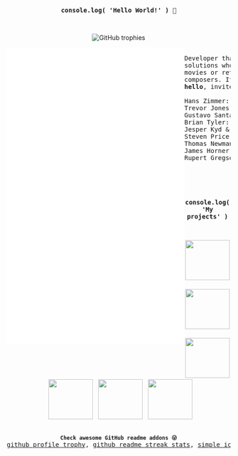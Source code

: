 <!--
- 🔭 I’m currently working on ...
- 🌱 I’m currently learning ...
- 👯 I’m looking to collaborate on ...
- 🤔 I’m looking for help with ...
- 💬 Ask me about ...
- ⚡ Fun fact: ...
- 🤔 I’m looking for help with ...
- 👯 I’m looking to collaborate on ...
-->

<code>
  <h3 align="center">console.log( 'Hello World!' ) 👋</h3>
</code>

<p align="center">
  <img src="https://github-profile-trophy.vercel.app/?username=trolit" height="100px" alt="GitHub trophies"/>
</p>

<img align="left" src="https://github.com/trolit/trolit/blob/master/github-metrics.svg" width="400px" alt="GitHub metrics"/> 

<pre align="right">
<div align="center">
Developer that likes to invent, make and cooperate on
solutions who sometimes does some kickboxing, watches 
movies or returns to great soundtracks from awesome 
composers. If you need any help or want to say 
<strong>hello</strong>, invite me on Discord:)

Hans Zimmer: <a href="https://youtu.be/sKFLpfv4hSY?list=PLCrKXyV2OjXiChtGSzLIQ4RHKvlzEdjnC">King Arthur</a>, <a href="https://youtu.be/f2omHyq6Lrg?list=PLCrKXyV2OjXiChtGSzLIQ4RHKvlzEdjnC">Last Samurai</a>
Trevor Jones: <a href="https://youtu.be/ygNuRpwZqRU?list=PLCrKXyV2OjXiChtGSzLIQ4RHKvlzEdjnC">The Last of the Mohicans</a>
Gustavo Santaolalla & Mac Quayle: <a href="https://youtu.be/E5qCgrRXR5E?list=PLCrKXyV2OjXiChtGSzLIQ4RHKvlzEdjnC">The Last Of Us Part 2</a>
Brian Tyler: <a href="https://youtu.be/BDBXjyPfWyA?list=PLCrKXyV2OjXiChtGSzLIQ4RHKvlzEdjnC">COD MW3</a>
Jesper Kyd & Lorne Balfe: <a href="https://youtu.be/YSdzkOhyqAk">Assassin's Creed R</a>
Steven Price: <a href="https://youtu.be/xhfo-lB6JS8?list=PLCrKXyV2OjXiChtGSzLIQ4RHKvlzEdjnC">Fury</a>
Thomas Newman: <a href="https://youtu.be/KzmdfOh6su4?list=PLCrKXyV2OjXiChtGSzLIQ4RHKvlzEdjnC">1917</a>
James Horner: <a href="https://youtu.be/JYMySrHL0Fo?list=PLCrKXyV2OjXiChtGSzLIQ4RHKvlzEdjnC">Braveheart</a>
Rupert Gregson-Williams: <a href="https://youtu.be/duPXV-OsfEU?list=PLCrKXyV2OjXiChtGSzLIQ4RHKvlzEdjnC">Hacksaw Ridge</a>
</div>
</pre>

<code>
  <h3 align="center">console.log( 'My projects' )</h3>
</code>

<p align="center">
   <kbd><a href="https://os-expected.github.io/EzGitDoc-documentation/"><img src="https://os-expected.github.io/EzGitDoc-documentation/img/favicon.png" width="100" height="90"/></a></kbd> &nbsp; <kbd><a href="https://github.com/OS-expected/document-and-compare"><img src="https://raw.githubusercontent.com/trolit/trolit.github.io/main/content/projects/DocAndCom/tile.png" width="100" height="90"/></a></kbd> &nbsp; <kbd><a href="https://github.com/OS-expected/3vry"><img src="https://raw.githubusercontent.com/trolit/trolit.github.io/main/content/projects/3vry/tile.png" width="100" height="90"/></a></kbd> &nbsp; <kbd><a href="https://github.com/trolit/projectZero"><img src="https://raw.githubusercontent.com/trolit/trolit.github.io/main/content/projects/projectZero/tile.jpg" width="100" height="90"/></a></kbd> &nbsp; <kbd><a href="https://github.com/trolit/sShuffler"><img src="https://raw.githubusercontent.com/trolit/trolit.github.io/main/content/projects/sShuffler/tile.PNG" width="100" height="90"/></a></kbd> &nbsp; <kbd><a href="https://github.com/trolit/Wordally"><img src="https://raw.githubusercontent.com/trolit/trolit.github.io/main/content/projects/Wordally/tile.png" width="100" height="90"/></a></kbd>
</p>

<pre>
<div align="center">
<code><strong>Check awesome GitHub readme addons 😜</strong></code>
<a href="https://github.com/ryo-ma/github-profile-trophy">github profile trophy</a>, <a href="https://github.com/DenverCoder1/github-readme-streak-stats">github readme streak stats</a>, <a href="https://simpleicons.org/">simple icons</a>, <a href="https://github.com/lowlighter/metrics">lowlighter's metrics</a>
</div>
</pre>
